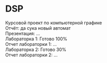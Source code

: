 # DSP
Курсовой проект по компьютерной графике</br>
Отчёт: да сука новый автомат</br>
Презентация: ...</br>
Лабораторка 1: Готово 100%</br>
Отчет лабораторки 1: ...</br>
Лабораторка 2: Готово 30%</br>
Отчет лабораторки 2: ...</br>
